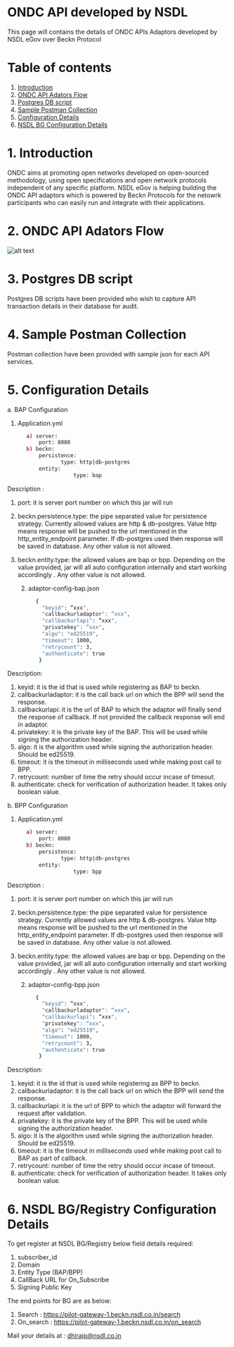 # ONDC API developed by NSDL
This page will contains the details of ONDC APIs Adaptors developed by NSDL eGov over Beckn Protocol

# Table of contents
1. [Introduction](#introduction)
2. [ONDC API Adators Flow](#paragraph1)
3. [Postgres DB script](#paragraph1)
4. [Sample Postman Collection](#paragraph1)
5. [Configuration Details](#paragraph1)
6. [NSDL BG Configuration Details](#paragraph1)

# 1. Introduction
ONDC aims at promoting open networks developed on open-sourced methodology, using open specifications and open network protocols independent of any specific platform. NSDL eGov is helping building the ONDC API adaptors which is powered by Beckn Protocols for the netowrk participants who can easily run and integrate with their applications.
# 2. ONDC API Adators Flow
![alt text](https://github.com/dhiraj-nsdl/Beckn-API/blob/main/image/Adaptor%20Architecture%20flow%20updated.png)
# 3. Postgres DB script
Postgres DB scripts have been provided who wish to capture API transaction details in their database for audit.
# 4. Sample Postman Collection
Postman collection have been provided with sample json for each API services.
# 5. Configuration Details
  a. BAP Configuration
1. Application.yml 
```bash
      a) server:
          port: 8080
      b) beckn:
          persistence:
                 type: http|db-postgres
          entity:
                     type: bap
```
Description :
1. port: it is server port number on which this jar will run
2. beckn.persistence.type: the pipe separated value for persistence strategy. Currently allowed values are http & db-postgres. Value http means response will be pushed to the        url mentioned in the  http_entity_endpoint parameter. If db-postgres used then response will be saved in database. Any other value is not allowed.
3. beckn.entity.type: the allowed values are bap or bpp. Depending on the value provided, jar will all auto configuration internally and start working accordingly . Any other        value is not allowed.
    
    2. adaptor-config-bap.json
```bash
         {
           "keyid": “xxx",
           "callbackurladaptor": “xxx",
           "callbackurlapi": “xxx",
           "privatekey": “xxx",
           "algo": "ed25519",
           "timeout": 1000,
           "retrycount": 3,
           "authenticate": true
          }
```
Description:
1. keyid: it is the id that is used while registering as BAP to beckn.
2. callbackurladaptor: it is the call back url on which the BPP will send the response.
3. callbackurlapi: it is the url of BAP to which the adaptor will finally send the response of callback. If not provided the callback response will end in adaptor.
4. privatekey: it is the private key of the BAP. This will be used while signing the authorization header.
5. algo: it is the algorithm used while signing the authorization header. Should be ed25519.
6. timeout: it is the timeout in milliseconds used while making post call to BPP.
7. retrycount: number of time the retry should occur incase of timeout.
8. authenticate: check for verification of authorization header. It takes only boolean value.

b. BPP Configuration
1. Application.yml 
```bash
      a) server:
          port: 8080
      b) beckn:
          persistence:
                 type: http|db-postgres
          entity:
                     type: bpp
```  
Description :
1. port: it is server port number on which this jar will run
2. beckn.persistence.type: the pipe separated value for persistence strategy. Currently allowed values are http & db-postgres. Value http means response will be pushed to the        url mentioned in the  http_entity_endpoint parameter. If db-postgres used then response will be saved in database. Any other value is not allowed.
3. beckn.entity.type: the allowed values are bap or bpp. Depending on the value provided, jar will all auto configuration internally and start working accordingly . Any other        value is not allowed.
    
    2. adaptor-config-bpp.json
```bash
         {
           "keyid": “xxx",
           "callbackurladaptor": “xxx",
           "callbackurlapi": “xxx",
           "privatekey": “xxx",
           "algo": "ed25519",
           "timeout": 1000,
           "retrycount": 3,
           "authenticate": true
          }
```  
Description:
1. keyid: it is the id that is used while registering as BPP to beckn.
2. callbackurladaptor: it is the call back url on which the BPP will send the response.
3. callbackurlapi: it is the url of BPP to which the adaptor will forward the request after validation.
4. privatekey: it is the private key of the BPP. This will be used while signing the authorization header.
5. algo: it is the algorithm used while signing the authorization header. Should be ed25519.
6. timeout: it is the timeout in milliseconds used while making post call to BAP as part of callback.
7. retrycount: number of time the retry should occur incase of timeout.
8. authenticate: check for verification of authorization header. It takes only boolean value.
  
# 6. NSDL BG/Registry Configuration Details
To get register at NSDL BG/Registry below field details required:
1. subscriber_id
2. Domain
3. Entity Type (BAP/BPP)
4. CallBack URL for On_Subscribe
5. Signing Public Key

The end points for BG are as below:
1. Search : https://pilot-gateway-1.beckn.nsdl.co.in/search
2. On_search : https://pilot-gateway-1.beckn.nsdl.co.in/on_search

Mail your details at : dhirajp@nsdl.co.in
